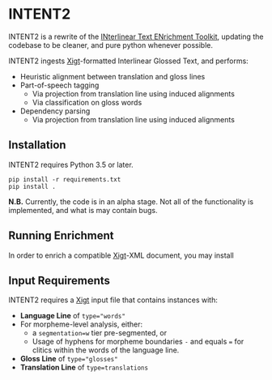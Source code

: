 # INTENT2

INTENT2 is a rewrite of the [INterlinear Text ENrichment Toolkit](https://github.com/rgeorgi/INTENT2.git), updating the codebase to be cleaner, and pure python whenever possible.

INTENT2 ingests [Xigt](https://github.com/xigt/xigt)-formatted Interlinear Glossed Text, and performs:

- Heuristic alignment between translation and gloss lines
- Part-of-speech tagging
  - Via projection from translation line using induced alignments
  - Via classification on gloss words
- Dependency parsing
  - Via projection from translation line using induced alignments

## Installation

INTENT2 requires Python 3.5 or later.

```
pip install -r requirements.txt
pip install .
```

**N.B.** Currently, the code is in an alpha stage. Not all of the functionality is implemented, and what is may contain bugs.

## Running Enrichment

In order to enrich a compatible [Xigt](https://github.com/xigt/xigt)-XML document, you may install

## Input Requirements

INTENT2 requires a [Xigt](https://github.com/xigt/xigt) input file that contains instances with:

- **Language Line** of `type="words"`
- For morpheme-level analysis, either:
  - a `segmentation=w` tier pre-segmented, or
  - Usage of hyphens for morpheme boundaries `-` and equals `=` for clitics within the words of the language line.
- **Gloss Line** of `type="glosses"`
- **Translation Line** of `type=translations` 